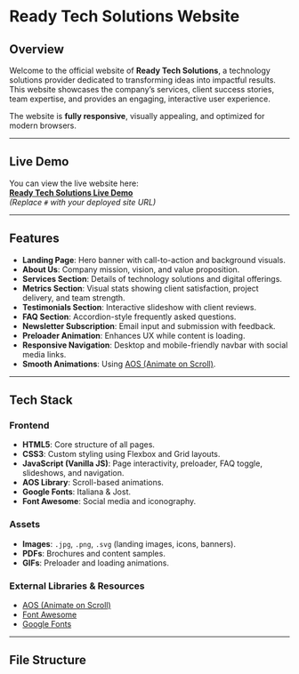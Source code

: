 # Ready Tech Solutions Website

## Overview
Welcome to the official website of **Ready Tech Solutions**, a technology solutions provider dedicated to transforming ideas into impactful results. This website showcases the company’s services, client success stories, team expertise, and provides an engaging, interactive user experience.  

The website is **fully responsive**, visually appealing, and optimized for modern browsers.

---

## Live Demo
You can view the live website here:  
**[Ready Tech Solutions Live Demo](#)**  
*(Replace `#` with your deployed site URL)*

---

## Features
- **Landing Page**: Hero banner with call-to-action and background visuals.
- **About Us**: Company mission, vision, and value proposition.
- **Services Section**: Details of technology solutions and digital offerings.
- **Metrics Section**: Visual stats showing client satisfaction, project delivery, and team strength.
- **Testimonials Section**: Interactive slideshow with client reviews.
- **FAQ Section**: Accordion-style frequently asked questions.
- **Newsletter Subscription**: Email input and submission with feedback.
- **Preloader Animation**: Enhances UX while content is loading.
- **Responsive Navigation**: Desktop and mobile-friendly navbar with social media links.
- **Smooth Animations**: Using [AOS (Animate on Scroll)](https://michalsnik.github.io/aos/).

---

## Tech Stack
### Frontend
- **HTML5**: Core structure of all pages.
- **CSS3**: Custom styling using Flexbox and Grid layouts.
- **JavaScript (Vanilla JS)**: Page interactivity, preloader, FAQ toggle, slideshows, and navigation.
- **AOS Library**: Scroll-based animations.
- **Google Fonts**: Italiana & Jost.
- **Font Awesome**: Social media and iconography.

### Assets
- **Images**: `.jpg`, `.png`, `.svg` (landing images, icons, banners).
- **PDFs**: Brochures and content samples.
- **GIFs**: Preloader and loading animations.

### External Libraries & Resources
- [AOS (Animate on Scroll)](https://michalsnik.github.io/aos/)
- [Font Awesome](https://fontawesome.com/)
- [Google Fonts](https://fonts.google.com/)

---

## File Structure
